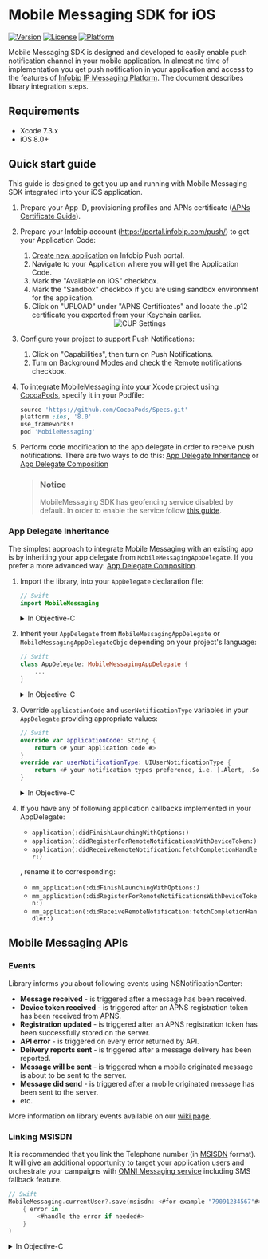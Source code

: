# Mobile Messaging SDK for iOS

[![Version](https://img.shields.io/cocoapods/v/MobileMessaging.svg?style=flat)](http://cocoapods.org/pods/MobileMessaging)
[![License](https://img.shields.io/cocoapods/l/MobileMessaging.svg?style=flat)](http://cocoapods.org/pods/MobileMessaging)
[![Platform](https://img.shields.io/cocoapods/p/MobileMessaging.svg?style=flat)](http://cocoapods.org/pods/MobileMessaging)

Mobile Messaging SDK is designed and developed to easily enable push notification channel in your mobile application. In almost no time of implementation you get push notification in your application and access to the features of [Infobip IP Messaging Platform](https://portal.infobip.com/push/). 
The document describes library integration steps.

## Requirements
- Xcode 7.3.x
- iOS 8.0+

<!-- ## Usage -->
## Quick start guide
This guide is designed to get you up and running with Mobile Messaging SDK integrated into your iOS application.

1. Prepare your App ID, provisioning profiles and APNs certificate ([APNs Certificate Guide](https://github.com/infobip/mobile-messaging-sdk-ios/wiki/APNs-Certificate-guide)).
2. Prepare your Infobip account (https://portal.infobip.com/push/) to get your Application Code:
	1. [Create new application](https://dev.infobip.com/v1/docs/push-introduction-create-app) on Infobip Push portal.
	2. Navigate to your Application where you will get the Application Code.
	3. Mark the "Available on iOS" checkbox.
	4. Mark the "Sandbox" checkbox if you are using sandbox environment for the application.
	5. Click on "UPLOAD" under "APNS Certificates" and locate the .p12 certificate you exported from your Keychain earlier.

	<center><img src="https://github.com/infobip/mobile-messaging-sdk-ios/wiki/Images/CUPCertificate.png?raw=true" alt="CUP Settings"/></center>
3. Configure your project to support Push Notifications:
	1. Click on "Capabilities", then turn on Push Notifications.
	2. Turn on Background Modes and check the Remote notifications checkbox.
4. To integrate MobileMessaging into your Xcode project using [CocoaPods](https://guides.cocoapods.org/using/getting-started.html#getting-started), specify it in your Podfile:

	```ruby
	source 'https://github.com/CocoaPods/Specs.git'
	platform :ios, '8.0'
	use_frameworks!
	pod 'MobileMessaging'
	```
5. Perform code modification to the app delegate in order to receive push notifications. There are two ways to do this: [App Delegate Inheritance](#app-delegate-inheritance) or [App Delegate Composition](https://github.com/infobip/mobile-messaging-sdk-ios/wiki/Integration-via-app-delegate-composition)

	> ### Notice 
	> MobileMessaging SDK has geofencing service disabled by default. In order to enable the service follow [this guide](https://github.com/infobip/mobile-messaging-sdk-ios/wiki/Geofencing-service).

### App Delegate Inheritance
The simplest approach to integrate Mobile Messaging with an existing app is by inheriting your app delegate from `MobileMessagingAppDelegate`. If you prefer a more advanced way: [App Delegate Composition](https://github.com/infobip/mobile-messaging-sdk-ios/wiki/Integration-via-app-delegate-composition).

1. Import the library, into your `AppDelegate` declaration file:

	```swift
	// Swift
	import MobileMessaging
	```
	<details>
	<summary>In Objective-C</summary>
	```objective-c
	@import MobileMessaging;
	```
	</details>
2. Inherit your `AppDelegate` from `MobileMessagingAppDelegate` or `MobileMessagingAppDelegateObjc` depending on your project's language:

	```swift
	// Swift
	class AppDelegate: MobileMessagingAppDelegate {
		...
	}
	```
	<details>
	<summary>In Objective-C</summary>
	```objective-c
	@interface AppDelegate : MobileMessagingAppDelegateObjc
	```
	</details>
3. Override `applicationCode` and `userNotificationType` variables in your `AppDelegate` providing appropriate values:

	```swift
	// Swift
	override var applicationCode: String {
		return <# your application code #>
	}
	override var userNotificationType: UIUserNotificationType {
		return <# your notification types preference, i.e. [.Alert, .Sound] #>
	}
	```
	<details>
	<summary>In Objective-C</summary>
	```objective-c
	-(NSString *)applicationCode {
		return <# your application code #>";
	}
	-(UIUserNotificationType)userNotificationType {
		return <# your notification types preference, i.e. UIUserNotificationTypeAlert | UIUserNotificationTypeSound #>;
	}
	```
	</details>
4. If you have any of following application callbacks implemented in your AppDelegate:

	* `application(:didFinishLaunchingWithOptions:)`
	* `application(:didRegisterForRemoteNotificationsWithDeviceToken:)`
	* `application(:didReceiveRemoteNotification:fetchCompletionHandler:)`

	, rename it to corresponding:

	* `mm_application(:didFinishLaunchingWithOptions:)`
	* `mm_application(:didRegisterForRemoteNotificationsWithDeviceToken:)`
	* `mm_application(:didReceiveRemoteNotification:fetchCompletionHandler:)`


## Mobile Messaging APIs

### Events

Library informs you about following events using NSNotificationCenter:

* __Message received__ - is triggered after a message has been received.
* __Device token received__ - is triggered after an APNS registration token has been received from APNS.
* __Registration updated__ - is triggered after an APNS registration token has been successfully stored on the server.
* __API error__ - is triggered on every error returned by API.
* __Delivery reports sent__ - is triggered after a message delivery has been reported.
* __Message will be sent__ - is triggered when a mobile originated message is about to be sent to the server.
* __Message did send__ - is triggered after a mobile originated message has been sent to the server.
* etc.

More information on library events available on our [wiki page](https://github.com/infobip/mobile-messaging-sdk-ios/wiki/Library-events).

### Linking MSISDN

It is recommended that you link the Telephone number (in [MSISDN](https://en.wikipedia.org/wiki/MSISDN) format).
It will give an additional opportunity to target your application users and orchestrate your campaigns with [OMNI Messaging service](https://dev.infobip.com/docs/omni-introduction) including SMS fallback feature.

```swift
// Swift
MobileMessaging.currentUser?.save(msisdn: <#for example "79091234567"#>, completion:
	{ error in
		<#handle the error if needed#>
	}
)
```

<details>
<summary>In Objective-C</summary>
```objective-c
[[MobileMessaging currentUser] saveWithMsisdn: <#for example @"79091234567"#>
								   completion: ^(NSError * _Nullable error)
{
	<#handle the error if needed#>
}];
```
</details>
